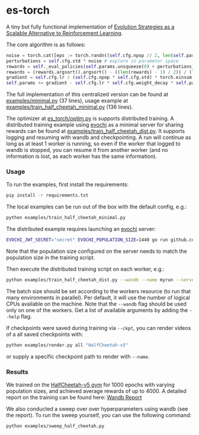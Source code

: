 # es-torch

A tiny but fully functional implementation of [Evolution Strategies as a Scalable Alternative to Reinforcement Learning](https://arxiv.org/abs/1703.03864).

The core algorithm is as follows:
```python
noise = torch.cat([eps := torch.randn((self.cfg.npop // 2, len(self.params)), generator=self.g), -eps], 0) # antithetic sampling
perturbations = self.cfg.std * noise # explore in parameter space
rewards = self._eval_policies(self.params.unsqueeze(0) + perturbations)  # evaluate perturbed policies
rewards = (rewards.argsort().argsort() - ((len(rewards) - 1) / 2)) / (len(rewards) - 1) # centered rank transformation
gradient = self.cfg.lr / (self.cfg.npop * self.cfg.std) * torch.einsum("np,n->p", perturbations, rewards)
self.params += gradient - self.cfg.lr * self.cfg.weight_decay * self.params # gradient ascent
```
The full implementation of this centralized version can be found at [examples/minimal.py](https://github.com/neuro-soup/es-torch/blob/main/examples/minimal.py) (37 lines), usage example at [examples/train_half_cheetah_minimal.py](https://github.com/neuro-soup/es-torch/blob/main/examples/train_half_cheetah_minimal.py) (136 lines).

The optimizer at [es_torch/optim.py](https://github.com/neuro-soup/es-torch/blob/main/es_torch/optim.py) is supports distributed training.
A distributed training example using [evochi](https://github.com/neuro-soup/evochi/tree/master) as a minimal server for sharing rewards can be found at [examples/train_half_cheetah_dist.py](https://github.com/neuro-soup/es-torch/blob/main/examples/train_half_cheetah_dist.py).
It supports logging and resuming with wandb and checkpointing.
A run will continue as long as at least 1 worker is running, so even if the worker that logged to wandb is stopped, you can resume it from another worker (and no information is lost, as each worker has the same information).

### Usage

To run the examples, first install the requirements:
```bash
pip install -r requirements.txt
```

The local examples can be run out of the box with the default config, e.g.:
```bash
python examples/train_half_cheetah_minimal.py
```

The distributed example requires launching an [evochi](https://github.com/neuro-soup/evochi/tree/master) server:
```bash
EVOCHI_JWT_SECRET="secret" EVOCHI_POPULATION_SIZE=1440 go run github.com/neuro-soup/evochi/cmd/evochi@latest
```
Note that the population size configured on the server needs to match the population size in the training script.

Then execute the distributed training script on each worker, e.g.:
```bash
python examples/train_half_cheetah_dist.py --wandb --name myrun --server localhost:8080 --bs 50
```
The batch size should be set according to the workers resource (to run that many environments in parallel).
Per default, it will use the number of logical CPUs available on the machine.
Note that the `--wandb` flag should be used only on one of the workers.
Get a list of available arguments by adding the `--help` flag.

If checkpoints were saved during training via `--ckpt`, you can render videos of a all saved checkpoints with:
```bash
python examples/render.py all "HalfCheetah-v5"
```
or supply a specific checkpoint path to render with `--name`.

### Results

We trained on the [HalfCheetah-v5 gym](https://gymnasium.farama.org/environments/mujoco/half_cheetah/) for 1000 epochs with varying population sizes, and achieved average rewards of up to 4000.
A detailed report on the training can be found here: [Wandb Report](https://wandb.ai/maxw/ES-HalfCheetah/reports/ES-HalfCheetah--VmlldzoxMDgyNTA5MQ?accessToken=mx2jsa0zjqoew8iznpjdqgvnge63l4voc9n2493dx3zxld9yvjt3p59x5n6ijqhf)

We also conducted a sweep over over hyperparameters using wandb (see the report).
To run the sweep yourself, you can use the following command:
```bash
python examples/sweep_half_cheetah.py
```
